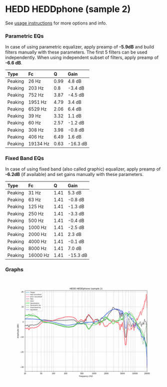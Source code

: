 # HEDD HEDDphone (sample 2)
See [usage instructions](https://github.com/jaakkopasanen/AutoEq#usage) for more options and info.

### Parametric EQs
In case of using parametric equalizer, apply preamp of **-5.9dB** and build filters manually
with these parameters. The first 5 filters can be used independently.
When using independent subset of filters, apply preamp of **-6.6 dB**.

| Type    | Fc       |    Q | Gain     |
|:--------|:---------|:-----|:---------|
| Peaking | 26 Hz    | 0.99 | 4.8 dB   |
| Peaking | 203 Hz   | 0.8  | -3.4 dB  |
| Peaking | 752 Hz   | 3.87 | -4.5 dB  |
| Peaking | 1951 Hz  | 4.79 | 3.4 dB   |
| Peaking | 6529 Hz  | 2.06 | 6.4 dB   |
| Peaking | 39 Hz    | 3.32 | 1.1 dB   |
| Peaking | 60 Hz    | 2.57 | -1.2 dB  |
| Peaking | 308 Hz   | 3.98 | -0.8 dB  |
| Peaking | 406 Hz   | 6.49 | 1.6 dB   |
| Peaking | 19134 Hz | 0.63 | -16.3 dB |

### Fixed Band EQs
In case of using fixed band (also called graphic) equalizer, apply preamp of **-6.2dB**
(if available) and set gains manually with these parameters.

| Type    | Fc       |    Q | Gain     |
|:--------|:---------|:-----|:---------|
| Peaking | 31 Hz    | 1.41 | 5.3 dB   |
| Peaking | 63 Hz    | 1.41 | -0.8 dB  |
| Peaking | 125 Hz   | 1.41 | -1.3 dB  |
| Peaking | 250 Hz   | 1.41 | -3.3 dB  |
| Peaking | 500 Hz   | 1.41 | -0.4 dB  |
| Peaking | 1000 Hz  | 1.41 | -2.5 dB  |
| Peaking | 2000 Hz  | 1.41 | 2.3 dB   |
| Peaking | 4000 Hz  | 1.41 | -0.1 dB  |
| Peaking | 8000 Hz  | 1.41 | 7.0 dB   |
| Peaking | 16000 Hz | 1.41 | -15.3 dB |

### Graphs
![](./HEDD%20HEDDphone%20(sample%202).png)